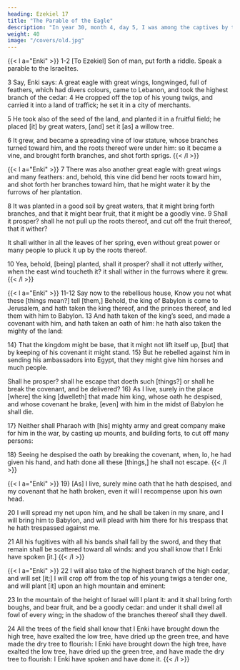 ```yaml
---
heading: Ezekiel 17
title: "The Parable of the Eagle"
description: "In year 30, month 4, day 5, I was among the captives by the river of Chebar"
weight: 40
image: "/covers/old.jpg"
---
```



{{< l a="Enki" >}}
1-2 [To Ezekiel] Son of man, put forth a riddle. Speak a parable to the Israelites. 

3 Say, Enki says: A great eagle with great wings, longwinged, full of feathers, which had divers colours, came to Lebanon, and took the highest branch of the cedar: 4 He cropped off the top of his young twigs, and carried it into a land of traffick; he set it in a city of merchants. 

5 He took also of the seed of the land, and planted it in a fruitful field; he placed [it] by great waters, [and] set it [as] a willow tree. 

6 It grew, and became a spreading vine of low stature, whose branches turned toward him, and the roots thereof were under him: so it became a vine, and brought forth branches, and shot forth sprigs. 
{{< /l >}}


{{< l a="Enki" >}}
7 There was also another great eagle with great wings and many feathers: and, behold, this vine did bend her roots toward him, and shot forth her branches toward him, that he might water it by the furrows of her plantation. 

8 It was planted in a good soil by great waters, that it might bring forth branches, and that it might bear fruit, that it might be a goodly vine. 9 Shall it prosper? shall he not pull up the roots thereof, and cut off the fruit thereof, that it wither? 

It shall wither in all the leaves of her spring, even without great power or many people to pluck it up by the roots thereof. 

10 Yea, behold, [being] planted, shall it prosper? shall it not utterly wither, when the east wind toucheth it? it shall wither in the furrows where it grew.
{{< /l >}}


{{< l a="Enki" >}}
11-12 Say now to the rebellious house, Know you not what these [things mean?] tell [them,] Behold, the king of Babylon is come to Jerusalem, and hath taken the king thereof, and the princes thereof, and led them with him to Babylon. 13  And hath taken of the king’s seed, and made a covenant with him, and hath taken an oath of him: he hath also taken the mighty of the land: 

14} That the kingdom might be base, that it might not lift itself up, [but] that by keeping of his covenant it might stand. 15} But he rebelled against him in sending his ambassadors into
Egypt, that they might give him horses and much people.

Shall he prosper? shall he escape that doeth such [things?] or shall he break the covenant, and be delivered? 16} As I live, surely in the place [where] the king [dwelleth] that made him king, whose oath he despised, and whose covenant he brake, [even] with him in the midst of Babylon he shall die. 

17} Neither shall Pharaoh with [his] mighty army and great company make
for him in the war, by casting up mounts, and building forts,
to cut off many persons: 

18} Seeing he despised the oath by breaking the covenant, when, lo, he had given his hand, and hath done all these [things,] he shall not escape. 
{{< /l >}}


{{< l a="Enki" >}}
19} [As] I live, surely mine oath that he hath despised, and my covenant that he hath broken, even it will I recompense upon his own head. 

20 I will spread my net upon him, and he shall be taken in my snare, and I will bring him to Babylon,
and will plead with him there for his trespass that he hath
trespassed against me. 

21 All his fugitives with all his bands shall fall by the sword, and they that remain shall be scattered toward all winds: and you shall know that I Enki have spoken [it.]
{{< /l >}}


{{< l a="Enki" >}}
22 I will also take of the highest branch of the high cedar, and will set [it;] I will crop off from the top of his young twigs a tender one, and will plant [it] upon an high mountain and eminent: 

23 In the mountain of the height of Israel will I plant it: and it shall bring forth boughs, and bear fruit, and be a goodly cedar: and under it shall dwell all fowl of every wing; in the shadow of the branches thereof shall they dwell. 

24 All the trees of the field shall know that I Enki have brought down the high tree, have exalted the low tree, have dried up the green tree, and have made the dry tree to flourish: I Enki have brought down the high tree, have exalted the low tree, have dried up the green tree, and have made the dry tree to flourish: I Enki have spoken and have done it.
{{< /l >}}